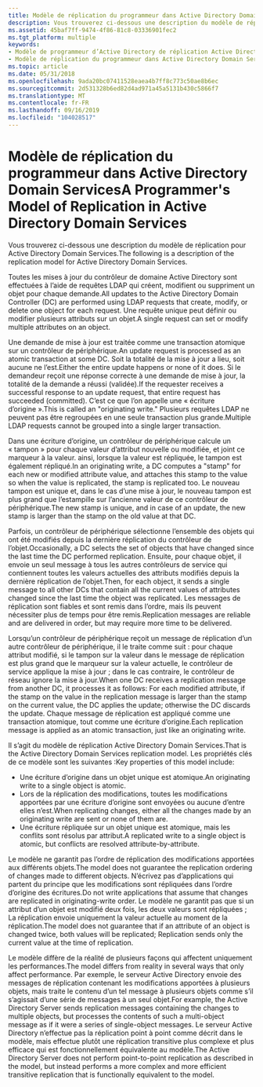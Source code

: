 ```yaml
---
title: Modèle de réplication du programmeur dans Active Directory Domain Services
description: Vous trouverez ci-dessous une description du modèle de réplication pour Active Directory Domain Services.
ms.assetid: 45baf7ff-9474-4f86-81c8-03336901fec2
ms.tgt_platform: multiple
keywords:
- Modèle de programmeur d’Active Directory de réplication Active Directory
- Modèle de réplication du programmeur dans Active Directory Domain Services
ms.topic: article
ms.date: 05/31/2018
ms.openlocfilehash: 9ada20bc07411528eaea4b7ff8c773c50ae8b6ec
ms.sourcegitcommit: 2d531328b6ed82d4ad971a45a5131b430c5866f7
ms.translationtype: MT
ms.contentlocale: fr-FR
ms.lasthandoff: 09/16/2019
ms.locfileid: "104028517"
---
```

# <a name="a-programmers-model-of-replication-in-active-directory-domain-services"></a><span data-ttu-id="12dec-105">Modèle de réplication du programmeur dans Active Directory Domain Services</span><span class="sxs-lookup"><span data-stu-id="12dec-105">A Programmer's Model of Replication in Active Directory Domain Services</span></span>

<span data-ttu-id="12dec-106">Vous trouverez ci-dessous une description du modèle de réplication pour Active Directory Domain Services.</span><span class="sxs-lookup"><span data-stu-id="12dec-106">The following is a description of the replication model for Active Directory Domain Services.</span></span>

<span data-ttu-id="12dec-107">Toutes les mises à jour du contrôleur de domaine Active Directory sont effectuées à l’aide de requêtes LDAP qui créent, modifient ou suppriment un objet pour chaque demande.</span><span class="sxs-lookup"><span data-stu-id="12dec-107">All updates to the Active Directory Domain Controller (DC) are performed using LDAP requests that create, modify, or delete one object for each request.</span></span> <span data-ttu-id="12dec-108">Une requête unique peut définir ou modifier plusieurs attributs sur un objet.</span><span class="sxs-lookup"><span data-stu-id="12dec-108">A single request can set or modify multiple attributes on an object.</span></span>

<span data-ttu-id="12dec-109">Une demande de mise à jour est traitée comme une transaction atomique sur un contrôleur de périphérique.</span><span class="sxs-lookup"><span data-stu-id="12dec-109">An update request is processed as an atomic transaction at some DC.</span></span> <span data-ttu-id="12dec-110">Soit la totalité de la mise à jour a lieu, soit aucune ne l’est.</span><span class="sxs-lookup"><span data-stu-id="12dec-110">Either the entire update happens or none of it does.</span></span> <span data-ttu-id="12dec-111">Si le demandeur reçoit une réponse correcte à une demande de mise à jour, la totalité de la demande a réussi (validée).</span><span class="sxs-lookup"><span data-stu-id="12dec-111">If the requester receives a successful response to an update request, that entire request has succeeded (committed).</span></span> <span data-ttu-id="12dec-112">C’est ce que l’on appelle une « écriture d’origine ».</span><span class="sxs-lookup"><span data-stu-id="12dec-112">This is called an "originating write."</span></span> <span data-ttu-id="12dec-113">Plusieurs requêtes LDAP ne peuvent pas être regroupées en une seule transaction plus grande.</span><span class="sxs-lookup"><span data-stu-id="12dec-113">Multiple LDAP requests cannot be grouped into a single larger transaction.</span></span>

<span data-ttu-id="12dec-114">Dans une écriture d’origine, un contrôleur de périphérique calcule un « tampon » pour chaque valeur d’attribut nouvelle ou modifiée, et joint ce marqueur à la valeur. ainsi, lorsque la valeur est répliquée, le tampon est également répliqué.</span><span class="sxs-lookup"><span data-stu-id="12dec-114">In an originating write, a DC computes a "stamp" for each new or modified attribute value, and attaches this stamp to the value so when the value is replicated, the stamp is replicated too.</span></span> <span data-ttu-id="12dec-115">Le nouveau tampon est unique et, dans le cas d’une mise à jour, le nouveau tampon est plus grand que l’estampille sur l’ancienne valeur de ce contrôleur de périphérique.</span><span class="sxs-lookup"><span data-stu-id="12dec-115">The new stamp is unique, and in case of an update, the new stamp is larger than the stamp on the old value at that DC.</span></span>

<span data-ttu-id="12dec-116">Parfois, un contrôleur de périphérique sélectionne l’ensemble des objets qui ont été modifiés depuis la dernière réplication du contrôleur de l’objet.</span><span class="sxs-lookup"><span data-stu-id="12dec-116">Occasionally, a DC selects the set of objects that have changed since the last time the DC performed replication.</span></span> <span data-ttu-id="12dec-117">Ensuite, pour chaque objet, il envoie un seul message à tous les autres contrôleurs de service qui contiennent toutes les valeurs actuelles des attributs modifiés depuis la dernière réplication de l’objet.</span><span class="sxs-lookup"><span data-stu-id="12dec-117">Then, for each object, it sends a single message to all other DCs that contain all the current values of attributes changed since the last time the object was replicated.</span></span> <span data-ttu-id="12dec-118">Les messages de réplication sont fiables et sont remis dans l’ordre, mais ils peuvent nécessiter plus de temps pour être remis.</span><span class="sxs-lookup"><span data-stu-id="12dec-118">Replication messages are reliable and are delivered in order, but may require more time to be delivered.</span></span>

<span data-ttu-id="12dec-119">Lorsqu’un contrôleur de périphérique reçoit un message de réplication d’un autre contrôleur de périphérique, il le traite comme suit : pour chaque attribut modifié, si le tampon sur la valeur dans le message de réplication est plus grand que le marqueur sur la valeur actuelle, le contrôleur de service applique la mise à jour ; dans le cas contraire, le contrôleur de réseau ignore la mise à jour.</span><span class="sxs-lookup"><span data-stu-id="12dec-119">When one DC receives a replication message from another DC, it processes it as follows: For each modified attribute, if the stamp on the value in the replication message is larger than the stamp on the current value, the DC applies the update; otherwise the DC discards the update.</span></span> <span data-ttu-id="12dec-120">Chaque message de réplication est appliqué comme une transaction atomique, tout comme une écriture d’origine.</span><span class="sxs-lookup"><span data-stu-id="12dec-120">Each replication message is applied as an atomic transaction, just like an originating write.</span></span>

<span data-ttu-id="12dec-121">Il s’agit du modèle de réplication Active Directory Domain Services.</span><span class="sxs-lookup"><span data-stu-id="12dec-121">That is the Active Directory Domain Services replication model.</span></span> <span data-ttu-id="12dec-122">Les propriétés clés de ce modèle sont les suivantes :</span><span class="sxs-lookup"><span data-stu-id="12dec-122">Key properties of this model include:</span></span>

-   <span data-ttu-id="12dec-123">Une écriture d’origine dans un objet unique est atomique.</span><span class="sxs-lookup"><span data-stu-id="12dec-123">An originating write to a single object is atomic.</span></span>
-   <span data-ttu-id="12dec-124">Lors de la réplication des modifications, toutes les modifications apportées par une écriture d’origine sont envoyées ou aucune d’entre elles n’est.</span><span class="sxs-lookup"><span data-stu-id="12dec-124">When replicating changes, either all the changes made by an originating write are sent or none of them are.</span></span>
-   <span data-ttu-id="12dec-125">Une écriture répliquée sur un objet unique est atomique, mais les conflits sont résolus par attribut.</span><span class="sxs-lookup"><span data-stu-id="12dec-125">A replicated write to a single object is atomic, but conflicts are resolved attribute-by-attribute.</span></span>

<span data-ttu-id="12dec-126">Le modèle ne garantit pas l’ordre de réplication des modifications apportées aux différents objets.</span><span class="sxs-lookup"><span data-stu-id="12dec-126">The model does not guarantee the replication ordering of changes made to different objects.</span></span> <span data-ttu-id="12dec-127">N’écrivez pas d’applications qui partent du principe que les modifications sont répliquées dans l’ordre d’origine des écritures.</span><span class="sxs-lookup"><span data-stu-id="12dec-127">Do not write applications that assume that changes are replicated in originating-write order.</span></span> <span data-ttu-id="12dec-128">Le modèle ne garantit pas que si un attribut d’un objet est modifié deux fois, les deux valeurs sont répliquées ; La réplication envoie uniquement la valeur actuelle au moment de la réplication.</span><span class="sxs-lookup"><span data-stu-id="12dec-128">The model does not guarantee that if an attribute of an object is changed twice, both values will be replicated; Replication sends only the current value at the time of replication.</span></span>

<span data-ttu-id="12dec-129">Le modèle diffère de la réalité de plusieurs façons qui affectent uniquement les performances.</span><span class="sxs-lookup"><span data-stu-id="12dec-129">The model differs from reality in several ways that only affect performance.</span></span> <span data-ttu-id="12dec-130">Par exemple, le serveur Active Directory envoie des messages de réplication contenant les modifications apportées à plusieurs objets, mais traite le contenu d’un tel message à plusieurs objets comme s’il s’agissait d’une série de messages à un seul objet.</span><span class="sxs-lookup"><span data-stu-id="12dec-130">For example, the Active Directory Server sends replication messages containing the changes to multiple objects, but processes the contents of such a multi-object message as if it were a series of single-object messages.</span></span> <span data-ttu-id="12dec-131">Le serveur Active Directory n’effectue pas la réplication point à point comme décrit dans le modèle, mais effectue plutôt une réplication transitive plus complexe et plus efficace qui est fonctionnellement équivalente au modèle.</span><span class="sxs-lookup"><span data-stu-id="12dec-131">The Active Directory Server does not perform point-to-point replication as described in the model, but instead performs a more complex and more efficient transitive replication that is functionally equivalent to the model.</span></span>

 

 




